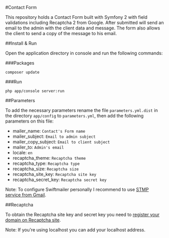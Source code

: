 #Contact Form


This repository holds a Contact Form built with Symfony 2 with field validations including Recaptcha 2 from Google. After submitted will send an email to the admin with the client data and message. The form also allows the client to send a copy of the message to his email.



##Install & Run

	
Open the application directory in console and run the following commands:


###Packages

```
composer update
```


###Run

```
php app/console server:run
```


##Parameters

To add the necessary parameters rename the file `parameters.yml.dist` in the directory `app/config` to `parameters.yml`, then add the following parameters on this file:

* mailer_name: `Contact's Form name`
* mailer_subject: `Email to admin subject`
* mailer_copy_subject: `Email to client subject`
* mailer_to: `Admin's email`
* locale: `en`
* recaptcha_theme: `Recaptcha theme`
* recaptcha_type: `Recaptcha type`
* recaptcha_size: `Recaptcha size`
* recaptcha_site_key: `Recaptcha site key`
* recaptcha_secret_key: `Recaptcha secret key`

Note: To configure Swiftmailer personally I recommend to use [STMP service from Gmail](http://symfony.com/doc/current/email/gmail.html).

##Recaptcha

To obtain the Recaptcha site key and secret key you need to [register your domain on Recaptcha site](https://www.google.com/recaptcha/admin#list).

Note: If you're using localhost you can add your localhost address.

